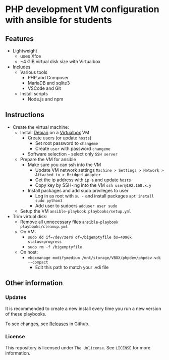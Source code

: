 # PHP development VM configuration with ansible for students

## Features

* Lightweight
	* uses Xfce
	* ~4 GiB virtual disk size with Virtualbox
* Includes
	* Various tools
		* PHP and Composer
		* MariaDB and sqlite3
		* VSCode and Git
	* Install scripts
		* Node.js and npm

## Instructions

* Create the virtual machine:
	* Install [Debian](https://www.debian.org/) on a [Virtualbox](https://www.virtualbox.org/) VM
		* Create users (or update `hosts`)
			* Set root password to `changeme`
			* Create `user` with password `changeme`
		* Software selection - select only `SSH server`
	* Prepare the VM for ansible
		* Make sure you can ssh into the VM
			* Update VM network settings `Machine > Settings > Network > Attached to > Bridged Adapter`
			* Get the ip address with `ip a` and update `hosts`
			* Copy key by SSH-ing into the VM `ssh user@192.168.x.y`
		* Install packages and add sudo privileges to user
			* Log in as root with `su -` and install packages `apt install sudo python3`
			* Add user to sudoers `adduser user sudo`
	* Setup the VM `ansible-playbook playbooks/setup.yml`
* Trim virtual disk:
	* Remove all unnecessary files `ansible-playbook playbooks/cleanup.yml`
	* On VM:
		* `sudo dd if=/dev/zero of=/bigemptyfile bs=4096k status=progress`
		* `sudo rm -f /bigemptyfile`
	* On host:
		* `vboxmanage modifymedium /mnt/storage/VBOX/phpdev/phpdev.vdi --compact`
			* Edit this path to match your .vdi file

## Other information

### Updates

It is recommended to create a new install every time you run a new version of these playbooks.

To see changes, see [Releases](https://github.com/tgrants/php-dev-vm-ansible/releases) in Github.

### License

This repository is licensed under `The Unlicense`. See `LICENSE` for more information.
